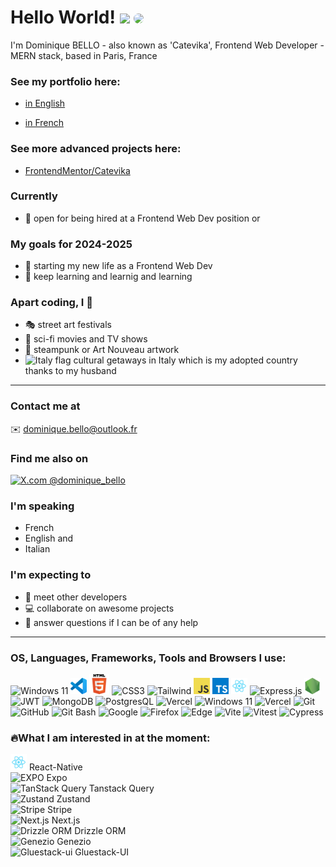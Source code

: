 # Hello World! <img src="https://raw.githubusercontent.com/MartinHeinz/MartinHeinz/master/wave.gif" width="30px"> <img src="https://www.catevikawebdev.com/_next/image?url=%2F_next%2Fstatic%2Fmedia%2FCatevika.6faadd39.png&w=1080&q=75" width="120px" style="border-radius: 50%;">

I'm Dominique BELLO - also known as 'Catevika',
Frontend Web Developer - MERN stack,
based in Paris, France

### See my portfolio here:

- [in English](https://catevika.github.io/Catevika_Portfolio-EN/)

- [in French](https://catevika.github.io/Catevika_Portfolio-FR/)

### See more advanced projects here:

- [FrontendMentor/Catevika](https://www.frontendmentor.io/profile/Catevika)

### Currently

- 👀 open for being hired at a Frontend Web Dev position or

### My goals for 2024-2025

- 🚀 starting my new life as a Frontend Web Dev
- 💎 keep learning and learnig and learning

### Apart coding, I 💖

- 🎭 street art festivals
- 🤖 sci-fi movies and TV shows
- 🎩 steampunk or Art Nouveau artwork
- <img alt="Italy flag" width="18px" src="https://flagpedia.net/data/flags/w702/it.webp" /> cultural getaways in Italy which is my adopted country thanks to my husband

---

### Contact me at

✉️ dominique.bello@outlook.fr

### Find me also on

<a href="https://twitter.com/dominique_bello"><img alt="X.com" width="20px" src="https://seeklogo.com/images/T/twitter-x-logo-101C7D2420-seeklogo.com.png?v=638258862800000000"/> @dominique_bello</a>

### I'm speaking

- French
- English and
- Italian

### I'm expecting to

- 🤝 meet other developers
- 💻 collaborate on awesome projects
- 🦊 answer questions if I can be of any help

---

### OS, Languages, Frameworks, Tools and Browsers I use:

<img alt="Windows 11" width="26px" src="https://upload.wikimedia.org/wikipedia/commons/8/87/Windows_logo_-_2021.svg" /> <img alt="Visual Studio Code" width="26px" src="https://raw.githubusercontent.com/github/explore/80688e429a7d4ef2fca1e82350fe8e3517d3494d/topics/visual-studio-code/visual-studio-code.png" /> <img alt="HTML5" width="32px" src="https://raw.githubusercontent.com/github/explore/80688e429a7d4ef2fca1e82350fe8e3517d3494d/topics/html/html.png" /> <img alt="CSS3" width="32px" src="https://upload.wikimedia.org/wikipedia/commons/6/62/CSS3_logo.svg" /> <img alt="Tailwind" width="32px" src="https://avatars.githubusercontent.com/u/67109815?s=48&v=4" /> <img alt="JavaScript" width="26px" src="https://raw.githubusercontent.com/github/explore/80688e429a7d4ef2fca1e82350fe8e3517d3494d/topics/javascript/javascript.png" /> <img alt="Typescript" width="26px" src="https://raw.githubusercontent.com/github/explore/80688e429a7d4ef2fca1e82350fe8e3517d3494d/topics/typescript/typescript.png" /> <img alt="React" width="26px" src="https://raw.githubusercontent.com/github/explore/80688e429a7d4ef2fca1e82350fe8e3517d3494d/topics/react/react.png" /> <img alt="Express.js" width="26px" src="https://avatars.githubusercontent.com/u/5658226?s=200&v=4" /> <img alt="Node.js" width="26px" src="https://raw.githubusercontent.com/github/explore/80688e429a7d4ef2fca1e82350fe8e3517d3494d/topics/nodejs/nodejs.png" /> <img height="26px" alt="JWT" src="https://jwt.io/img/pic_logo.svg" /> <img alt="MongoDB" height="26px" src="https://webimages.mongodb.com/_com_assets/cms/kuyj3d95v5vbmm2f4-horizontal_white.svg?auto=format%252Ccompress" /> <img alt="PostgresQL" height="26px" src="https://www.postgresql.org/media/img/about/press/elephant.png" /> <img alt="Vercel" width="32px" src="https://avatars.githubusercontent.com/u/14985020?s=200&v=4" />
<img alt="Windows 11" width="26px" src="https://upload.wikimedia.org/wikipedia/commons/8/87/Windows_logo_-_2021.svg" /> <img alt="Vercel" width="32px" src="https://avatars.githubusercontent.com/u/14985020?s=200&v=4" /> <img alt="Git" width="32px" src="https://upload.wikimedia.org/wikipedia/commons/3/3f/Git_icon.svg" /> <img alt="GitHub" width="26px" src="https://avatars.githubusercontent.com/u/9919?s=200&v=4" /> <img alt="Git Bash" width="26px" src="https://gitforwindows.org/img/gwindows_logo.png" /> <img alt="Google" width="26px" src="https://upload.wikimedia.org/wikipedia/commons/0/09/IOS_Google_icon.png?uselang=fr" /> <img alt="Firefox" width="26px" src="https://upload.wikimedia.org/wikipedia/commons/thumb/1/16/Firefox_logo%2C_2017.png/581px-Firefox_logo%2C_2017.png" />
<img alt="Edge" width="26px" src="https://avatars.githubusercontent.com/u/11354582?s=48&v=4" /> <img alt="Vite" height="68px" src="https://vitejs.dev/logo.svg" /> <img alt="Vitest" height="68px" src="https://user-images.githubusercontent.com/11247099/145112184-a9ff6727-661c-439d-9ada-963124a281f7.png" /> <img alt="Cypress" height="68px" src="https://upload.wikimedia.org/wikipedia/commons/b/bb/Cypress_Software.png?uselang=fr" />

### 🔥What I am interested in at the moment:

<img alt="React" width="26px" src="https://raw.githubusercontent.com/github/explore/80688e429a7d4ef2fca1e82350fe8e3517d3494d/topics/react/react.png" /> React-Native
<br />
<img alt="EXPO" width="26px" src="https://avatars.githubusercontent.com/u/12504344?s=48&v=4" /> Expo
<br />
<img alt="TanStack Query" width="26px" src="https://tanstack.com/_build/assets/logo-color-100w-br5_Ikqp.png" /> Tanstack Query
<br />
<img alt="Zustand" width="26px" src="https://avatars.githubusercontent.com/u/45790596?s=48&v=4" /> Zustand 
<br />
<img alt="Stripe" width="26px" src="https://avatars.githubusercontent.com/u/856813?s=48&v=4" /> Stripe
<br />
<img alt="Next.js" width="26px" src="https://upload.wikimedia.org/wikipedia/commons/8/8e/Nextjs-logo.svg" /> Next.js
<br />
<img alt="Drizzle ORM" width="26px" src="https://avatars.githubusercontent.com/u/108468352?s=48&v=4" /> Drizzle ORM
<br />
<img alt="Genezio" width="26px" src="https://avatars.githubusercontent.com/u/103574863?s=48&v=4" /> Genezio
<br />
<img alt="Gluestack-ui" width="26px" src="https://avatars.githubusercontent.com/u/120183344?s=48&v=4" /> Gluestack-UI


